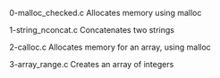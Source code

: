 0-malloc_checked.c Allocates memory using malloc

1-string_nconcat.c Concatenates two strings

2-calloc.c Allocates memory for an array, using malloc

3-array_range.c Creates an array of integers
